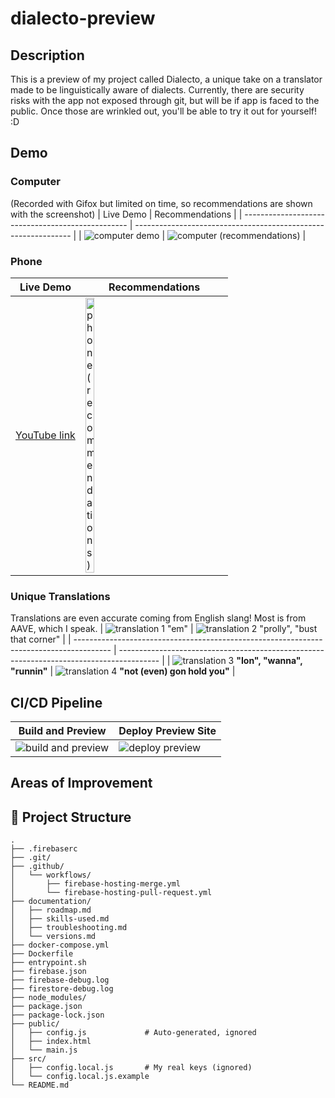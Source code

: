 # dialecto-preview

## Description
This is a preview of my project called Dialecto, a unique take on a translator made to be linguistically aware of dialects. Currently, there are security risks with the app not exposed through git, but will be if app is faced to the public. Once those are wrinkled out, you'll be able to try it out for yourself! :D


## Demo
### Computer
(Recorded with Gifox but limited on time, so recommendations are shown with the screenshot)
| Live Demo                                         | Recommendations                                                |
| ------------------------------------------------- | -------------------------------------------------------------- |
| ![computer demo](media/demos/computer-demo-1.gif) | ![computer (recommendations)](media/demos/computer-demo-2.jpg) |

### Phone
| Live Demo                                             | Recommendations                                                                                                   |
| ----------------------------------------------------- | ----------------------------------------------------------------------------------------------------------------- |
| [YouTube link](https://youtube.com/shorts/9YXpPo1dNyo?feature=share) | <img src="media/screenshots/recommendations-phone-1.jpg" alt="phone (recommendations)" width="25%" height="auto"> |

### Unique Translations
Translations are even accurate coming from English slang! Most is from AAVE, which I speak.
| ![translation 1](media/screenshots/translation-aave-1.jpg) "em"                         | ![translation 2](media/screenshots/translation-aave-2.jpg) "prolly", "bust that corner"  |
| --------------------------------------------------------------------------------------- | ---------------------------------------------------------------------------------------- |
| ![translation 3](media/screenshots/translation-aave-3.jpg) **"Ion", "wanna", "runnin"** | ![translation 4](media/screenshots/translation-aave-4.jpg) **"not (even) gon hold you"** |

## CI/CD Pipeline
| Build and Preview                                          | Deploy Preview Site                                  |
| ---------------------------------------------------------- | ---------------------------------------------------- |
| ![build and preview](/media/ci-cd/1-build_and_preview.png) | ![deploy preview](/media/ci-cd/2-deploy_preview.png) |

## Areas of Improvement


## 📁 Project Structure
```
.
├── .firebaserc
├── .git/
├── .github/
│   └── workflows/
│       ├── firebase-hosting-merge.yml
│       └── firebase-hosting-pull-request.yml
├── documentation/
│   ├── roadmap.md
│   ├── skills-used.md
│   ├── troubleshooting.md
│   └── versions.md
├── docker-compose.yml
├── Dockerfile
├── entrypoint.sh
├── firebase.json
├── firebase-debug.log
├── firestore-debug.log
├── node_modules/
├── package.json
├── package-lock.json
├── public/
│   ├── config.js             # Auto-generated, ignored
│   ├── index.html
│   └── main.js
├── src/
│   ├── config.local.js       # My real keys (ignored)
│   └── config.local.js.example
└── README.md
```
